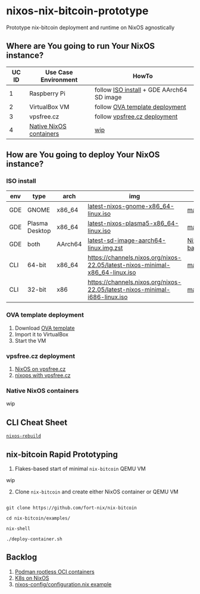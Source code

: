 # nixos-nix-bitcoin-prototype
Prototype nix-bitcoin deployment and runtime on NixOS agnostically

## Where are You going to run Your NixOS instance?

| UC ID | Use Case Environment | HowTo |
|-------|----------------------|-------|
| 1 | Raspberry Pi | follow [ISO install](#iso-install) + GDE AArch64 SD image |
| 2 | VirtualBox VM | follow [OVA template deployment](#ova-template-deployment) |
| 3 | vpsfree.cz | follow [vpsfree.cz deployment](#vpsfreecz-deployment) |
| 4 | [Native NixOS containers](https://nixos.wiki/wiki/NixOS_Containers "It is possible to configure native systemd-nspawn containers, which are running NixOS and are configured and managed by NixOS using the containers directive.") | [wip](#native-nixos-containers) |
        
## How are You going to deploy Your NixOS instance?

### ISO install

| env | type | arch | img | help |
|-----|------|------|-----|------|
| GDE | GNOME | x86_64 |  [latest-nixos-gnome-x86_64-linux.iso](https://channels.nixos.org/nixos-22.05/latest-nixos-gnome-x86_64-linux.iso) | [manual/nixos/stable](https://nixos.org/manual/nixos/stable/) |
| GDE | Plasma Desktop | x86_64 | [latest-nixos-plasma5-x86_64-linux.iso](https://channels.nixos.org/nixos-22.05/latest-nixos-plasma5-x86_64-linux.iso) | [manual/nixos/stable](https://nixos.org/manual/nixos/stable/) |
| GDE | both | AArch64 | [latest-sd-image-aarch64-linux.img.zst](https://hydra.nixos.org/build/197954899/download/1/nixos-sd-image-22.11pre424902.09326850228-aarch64-linux.img.zst) | [NixOS on ARM-based RPi 4](https://nixos.wiki/wiki/NixOS_on_ARM/Raspberry_Pi_4) |
| CLI | 64-bit | x86_64 | https://channels.nixos.org/nixos-22.05/latest-nixos-minimal-x86_64-linux.iso | [manual/nixos/stable](https://nixos.org/manual/nixos/stable/) |
| CLI | 32-bit | x86 | https://channels.nixos.org/nixos-22.05/latest-nixos-minimal-i686-linux.iso | [manual/nixos/stable](https://nixos.org/manual/nixos/stable/) |


### OVA template deployment

1. Download [OVA template](https://channels.nixos.org/nixos-22.05/latest-nixos-x86_64-linux.ova)
2. Import it to VirtualBox
3. Start the VM

### vpsfree.cz deployment

1. [NixOS on vpsfree.cz](https://kb.vpsfree.cz/navody/distribuce/nixos)
2. [nixops with vpsfree.cz](https://kb.vpsfree.cz/navody/vps/vpsadminos/nixops)

### Native NixOS containers

wip

## CLI Cheat Sheet

[`nixos-rebuild`](https://nixos.wiki/wiki/Nixos-rebuild)

## nix-bitcoin Rapid Prototyping

1. Flakes-based start of minimal `nix-bitcoin` QEMU VM

wip

2. Clone `nix-bitcoin` and create either NixOS container or QEMU VM

<code>
git clone https://github.com/fort-nix/nix-bitcoin<br>
cd nix-bitcoin/examples/<br>
nix-shell<br>
./deploy-container.sh
</code>

## Backlog

1. [Podman rootless OCI containers](https://nixos.wiki/wiki/Podman)
2. [K8s on NixOS](https://nixos.org/manual/nixos/stable/index.html#sec-kubernetes)
3. [nixos-config/configuration.nix example](https://github.com/angristan/nixos-config/blob/master/configuration.nix)